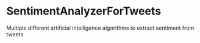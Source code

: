 # SentimentAnalyzerForTweets
Multiple different artificial intelligence algorithms to extract sentiment from tweets
